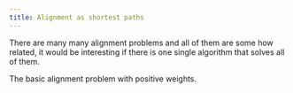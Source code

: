 ```yaml
---
title: Alignment as shortest paths
---
```


There are many many alignment problems and all of them are some how related, it would be interesting if there is one single algorithm that solves all of them.

The basic alignment problem with positive weights. 